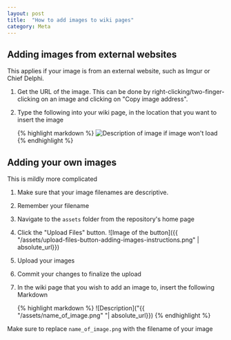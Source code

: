 ```yaml
---
layout: post
title:  "How to add images to wiki pages"
category: Meta
---
```


## Adding images from external websites

This applies if your image is from an external website, such as Imgur or Chief Delphi.

1. Get the URL of the image. This can be done by right-clicking/two-finger-clicking on an image and clicking on "Copy image address".

1. Type the following into your wiki page, in the location that you want to insert the image

    {% highlight markdown %}
    ![Description of image if image won't load](https://example.com/url/to/image/banana.png)
    {% endhighlight %}


## Adding your own images

This is mildly more complicated

1. Make sure that your image filenames are descriptive.

1. Remember your filename

1. Navigate to the `assets` folder from the repository's home page

1. Click the "Upload Files" button.
    ![Image of the button]({{ "/assets/upload-files-button-adding-images-instructions.png" | absolute_url}})

1. Upload your images

1. Commit your changes to finalize the upload

1. In the wiki page that you wish to add an image to, insert the following Markdown

    {% highlight markdown %}
    ![Description]("{{ "/assets/name_of_image.png" "| absolute_url}})
    {% endhighlight %}
    
  Make sure to replace `name_of_image.png` with the filename of your image
